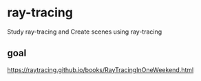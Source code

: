 # ray-tracing
Study ray-tracing and Create scenes using ray-tracing   

## goal    
https://raytracing.github.io/books/RayTracingInOneWeekend.html